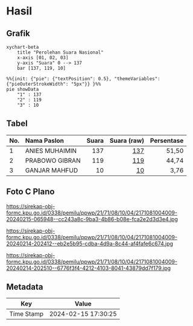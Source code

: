 # Hasil

## Grafik

```mermaid
xychart-beta
    title "Perolehan Suara Nasional"
    x-axis [01, 02, 03]
    y-axis "Suara" 0 --> 137
    bar [137, 119, 10]
```

```mermaid
%%{init: {"pie": {"textPosition": 0.5}, "themeVariables": {"pieOuterStrokeWidth": "5px"}} }%%
pie showData
    "1" : 137
    "2" : 119
    "3" : 10
```

## Tabel

| No. | Nama Paslon    | Suara | Suara (raw) | Persentase |
|:--- |:-------------- | -----:| -----------:| ----------:|
| 1   | ANIES MUHAIMIN | 137   | [137][p-1]  | 51,50      |
| 2   | PRABOWO GIBRAN | 119   | [119][p-2]  | 44,74      |
| 3   | GANJAR MAHFUD  | 10    | [10][p-3]   | 3,76       |


[p-1]: https://github.com/gigit-pemilu/pemilu-2024/blob/main/pilpres/hitung-suara/sub/21-kepulauan-riau/sub/71-kota-batam/sub/08-galang/sub/1004-sembulang/sub/009-tps/sub/paslon-1.txt
[p-2]: https://github.com/gigit-pemilu/pemilu-2024/blob/main/pilpres/hitung-suara/sub/21-kepulauan-riau/sub/71-kota-batam/sub/08-galang/sub/1004-sembulang/sub/009-tps/sub/paslon-2.txt
[p-3]: https://github.com/gigit-pemilu/pemilu-2024/blob/main/pilpres/hitung-suara/sub/21-kepulauan-riau/sub/71-kota-batam/sub/08-galang/sub/1004-sembulang/sub/009-tps/sub/paslon-3.txt

## Foto C Plano

https://sirekap-obj-formc.kpu.go.id/0338/pemilu/ppwp/21/71/08/10/04/2171081004009-20240215-065948--cc243a8c-9ba3-4b86-b08e-fca2e2d3d3e4.jpg

https://sirekap-obj-formc.kpu.go.id/0338/pemilu/ppwp/21/71/08/10/04/2171081004009-20240214-202412--eb2e5b95-cdba-4d9a-8c44-af4fafe6c674.jpg

https://sirekap-obj-formc.kpu.go.id/0338/pemilu/ppwp/21/71/08/10/04/2171081004009-20240214-202510--6776f3f4-4212-4103-8041-43879dd7f179.jpg


## Metadata

| Key        | Value               |
| ---------- | ------------------- |
| Time Stamp | 2024-02-15 17:30:25 |



